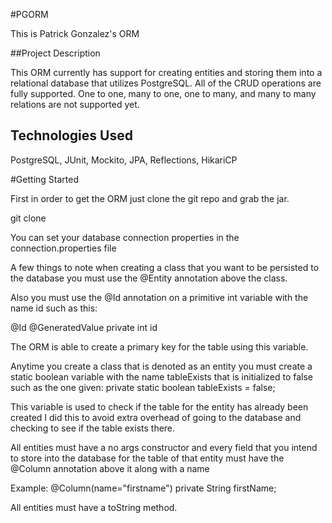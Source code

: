 #PGORM

This is Patrick Gonzalez's ORM

##Project Description

This ORM currently has support for creating entities and storing them 
into a relational database that utilizes PostgreSQL. All of the CRUD operations
are fully supported. One to one, many to one,
one to many, and many to many relations are not supported yet.


## Technologies Used

PostgreSQL, JUnit, Mockito, JPA, Reflections, HikariCP

#Getting Started

First in order to get the ORM just clone the git repo and grab the jar.

git clone

You can set your database connection properties in the connection.properties file

A few things to note when creating a class that you want to be
persisted to the database you must use the @Entity annotation above the
class.

Also you must use the @Id annotation on a primitive int variable
with the name id such as this:

@Id @GeneratedValue
private int id

The ORM is able to create a primary key for the table using
this variable.

Anytime you create a class that is denoted as an entity
you must create a static boolean variable with the name tableExists
that is initialized to false such as the one given:
private static boolean tableExists = false;

This variable is used to check if the table for the entity has already been created
I did this to avoid extra overhead of going to the database
and checking to see if the table exists there.

All entities must have a no args constructor and every field
that you intend to store into the database for the table of that entity
must have the @Column annotation above it along with a name

Example:
@Column(name="firstname")
private String firstName;

All entities must have a toString method.

